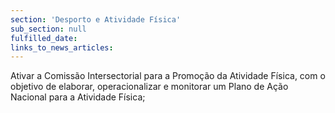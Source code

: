 ```yaml
---
section: 'Desporto e Atividade Física'
sub_section: null
fulfilled_date:
links_to_news_articles:
---
```


Ativar a Comissão Intersectorial para a Promoção da Atividade Física, com o objetivo de elaborar, operacionalizar e monitorar um Plano de Ação Nacional para a Atividade Física;